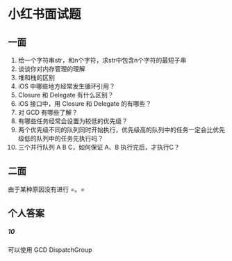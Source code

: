 # 小红书面试题
## 一面

1. 给一个字符串str，和n个字符，求str中包含n个字符的最短子串
2. 谈谈你对内存管理的理解
3. 堆和栈的区别
4. iOS 中哪些地方经常发生循环引用？
5. Closure 和 Delegate 有什么区别？
6. iOS 接口中，用 Closure 和 Delegate 的有哪些？
7. 对 GCD 有哪些了解？
8. 有哪些任务经常会设置为较低的优先级？
9. 两个优先级不同的队列同时开始执行，优先级高的队列中的任务一定会比优先级低的队列中的任务先执行吗？
10. 三个并行队列 A B C，如何保证 A、B 执行完后，才执行C？

## 二面
由于某种原因没有进行 =。=

## 个人答案

##### 10
可以使用 GCD DispatchGroup

